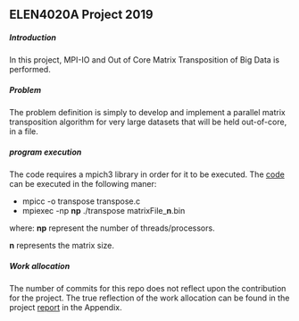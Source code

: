 ## ELEN4020A Project 2019

##### Introduction
In this project, MPI-IO and Out of Core Matrix Transposition of Big Data is performed.

##### Problem
The problem definition is simply to develop and implement a parallel matrix transposition 
algorithm for very large datasets that will be held out-of-core, in a file.

##### program execution
The code requires a mpich3 library in order for it to be executed. The [code](https://github.com/MadimetjaMadix/ELEN4020A_Project/tree/master/Code) can be executed
in the following maner:
- mpicc -o transpose transpose.c
- mpiexec -np **np** ./transpose matrixFile_**n**.bin

where: **np** represent the number of threads/processors.

**n** represents the matrix size.

##### Work allocation
The number of commits for this repo does not reflect upon the contribution for the project. The
 true reflection of the work allocation can be found in the project [report](https://github.com/MadimetjaMadix/ELEN4020A_Project/tree/master/Report) in the Appendix.
 
